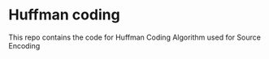 # Huffman coding

This repo contains the code for Huffman Coding Algorithm used for Source Encoding
